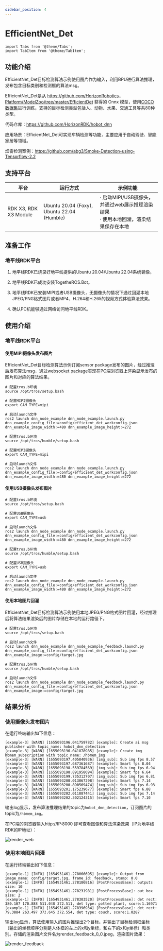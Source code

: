 ```yaml
---
sidebar_position: 4
---
```

# EfficientNet_Det

```mdx-code-block
import Tabs from '@theme/Tabs';
import TabItem from '@theme/TabItem';
```

## 功能介绍

EfficientNet_Det目标检测算法示例使用图片作为输入，利用BPU进行算法推理，发布包含目标类别和检测框的算法msg。

EfficientNet_Det是从 <https://github.com/HorizonRobotics-Platform/ModelZoo/tree/master/EfficientDet> 获得的 Onnx 模型，使用[COCO数据集](http://cocodataset.org/)进行训练，支持的目标检测类型包括人、动物、水果、交通工具等共80种类型。

代码仓库：<https://github.com/HorizonRDK/hobot_dnn>

应用场景：EfficientNet_Det可实现车辆检测等功能，主要应用于自动驾驶、智能家居等领域。

烟雾检测案例：<https://github.com/abg3/Smoke-Detection-using-Tensorflow-2.2>

## 支持平台

| 平台                  | 运行方式     | 示例功能                                                     |
| --------------------- | ------------ | ------------------------------------------------------------ |
| RDK X3, RDK X3 Module | Ubuntu 20.04 (Foxy), Ubuntu 22.04 (Humble) | · 启动MIPI/USB摄像头，并通过web展示推理渲染结果<br/>· 使用本地回灌，渲染结果保存在本地 |

## 准备工作

### 地平线RDK平台

1. 地平线RDK已烧录好地平线提供的Ubuntu 20.04/Ubuntu 22.04系统镜像。

2. 地平线RDK已成功安装TogetheROS.Bot。

3. 地平线RDK已安装MIPI或者USB摄像头，无摄像头的情况下通过回灌本地JPEG/PNG格式图片或者MP4、H.264和H.265的视频方式体验算法效果。

4. 确认PC机能够通过网络访问地平线RDK。

## 使用介绍

### 地平线RDK平台

#### 使用MIPI摄像头发布图片

EfficientNet_Det目标检测算法示例订阅sensor package发布的图片，经过推理后发布算法msg，通过websocket package实现在PC端浏览器上渲染显示发布的图片和对应的算法结果。

<Tabs groupId="tros-distro">
<TabItem value="foxy" label="Foxy">

```shell
# 配置tros.b环境
source /opt/tros/setup.bash

# 配置MIPI摄像头
export CAM_TYPE=mipi

# 启动launch文件
ros2 launch dnn_node_example dnn_node_example.launch.py dnn_example_config_file:=config/efficient_det_workconfig.json dnn_example_image_width:=480 dnn_example_image_height:=272
```

</TabItem>

<TabItem value="humble" label="Humble">

```shell
# 配置tros.b环境
source /opt/tros/humble/setup.bash

# 配置MIPI摄像头
export CAM_TYPE=mipi

# 启动launch文件
ros2 launch dnn_node_example dnn_node_example.launch.py dnn_example_config_file:=config/efficient_det_workconfig.json dnn_example_image_width:=480 dnn_example_image_height:=272
```

</TabItem>

</Tabs>

#### 使用USB摄像头发布图片

<Tabs groupId="tros-distro">
<TabItem value="foxy" label="Foxy">

```shell
# 配置tros.b环境
source /opt/tros/setup.bash

# 配置USB摄像头
export CAM_TYPE=usb

# 启动launch文件
ros2 launch dnn_node_example dnn_node_example.launch.py dnn_example_config_file:=config/efficient_det_workconfig.json dnn_example_image_width:=480 dnn_example_image_height:=272
```

</TabItem>

<TabItem value="humble" label="Humble">

```shell
# 配置tros.b环境
source /opt/tros/humble/setup.bash

# 配置USB摄像头
export CAM_TYPE=usb

# 启动launch文件
ros2 launch dnn_node_example dnn_node_example.launch.py dnn_example_config_file:=config/efficient_det_workconfig.json dnn_example_image_width:=480 dnn_example_image_height:=272
```

</TabItem>

</Tabs>

#### 使用本地图片回灌

EfficientNet_Det目标检测算法示例使用本地JPEG/PNG格式图片回灌，经过推理后将算法结果渲染后的图片存储在本地的运行路径下。


<Tabs groupId="tros-distro">
<TabItem value="foxy" label="Foxy">

```shell
# 配置tros.b环境
source /opt/tros/setup.bash

# 启动launch文件
ros2 launch dnn_node_example dnn_node_example_feedback.launch.py dnn_example_config_file:=config/efficient_det_workconfig.json dnn_example_image:=config/target.jpg
```

</TabItem>

<TabItem value="humble" label="Humble">

```shell
# 配置tros.b环境
source /opt/tros/humble/setup.bash

# 启动launch文件
ros2 launch dnn_node_example dnn_node_example_feedback.launch.py dnn_example_config_file:=config/efficient_det_workconfig.json dnn_example_image:=config/target.jpg
```

</TabItem>

</Tabs>

## 结果分析

### 使用摄像头发布图片

在运行终端输出如下信息：

```shell
[example-3] [WARN] [1655093196.041759782] [example]: Create ai msg publisher with topic_name: hobot_dnn_detection
[example-3] [WARN] [1655093196.041878985] [example]: Create img hbmem_subscription with topic_name: /hbmem_img
[example-3] [WARN] [1655093197.405840936] [img_sub]: Sub img fps 8.57
[example-3] [WARN] [1655093197.687361687] [example]: Smart fps 8.04
[example-3] [WARN] [1655093198.559784569] [img_sub]: Sub img fps 6.94
[example-3] [WARN] [1655093198.891958094] [example]: Smart fps 6.64
[example-3] [WARN] [1655093199.735312707] [img_sub]: Sub img fps 6.81
[example-3] [WARN] [1655093200.013067298] [example]: Smart fps 7.14
[example-3] [WARN] [1655093200.890569474] [img_sub]: Sub img fps 6.93
[example-3] [WARN] [1655093201.175239677] [example]: Smart fps 6.88
[example-3] [WARN] [1655093202.011887441] [img_sub]: Sub img fps 7.14
[example-3] [WARN] [1655093202.302124315] [example]: Smart fps 7.10
```

输出log显示，发布算法推理结果的topic为`hobot_dnn_detection`，订阅图片的topic为`/hbmem_img`。

在PC端的浏览器输入http://IP:8000 即可查看图像和算法渲染效果（IP为地平线RDK的IP地址）：

![render_web](./image/box_basic/efficient_det_render_web.jpeg)

### 使用本地图片回灌

在运行终端输出如下信息：

```shell
[example-1] [INFO] [1654931461.278066695] [example]: Output from image_name: config/target.jpg, frame_id: feedback, stamp: 0.0
[example-1] [INFO] [1654931461.278186816] [PostProcessBase]: outputs size: 10
[example-1] [INFO] [1654931461.278231981] [PostProcessBase]: out box size: 2
[example-1] [INFO] [1654931461.278303520] [PostProcessBase]: det rect: 380.107 170.888 511.048 372.511, det type: potted plant, score:1.16971
[example-1] [INFO] [1654931461.278396934] [PostProcessBase]: det rect: 79.3884 263.497 373.645 372.554, det type: couch, score:1.0287
```

输出log显示，算法使用输入的图片推理出2个目标，并输出了目标检测框坐标（输出的坐标顺序分别是人体框的左上的x和y坐标，和右下的x和y坐标）和类别。存储的渲染图片文件名为render_feedback_0_0.jpeg，渲染图片效果：

![render_feedback](./image/box_basic/efficient_det_render_feedback.jpeg)
